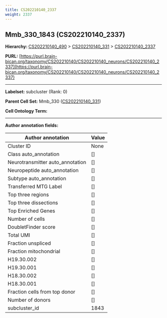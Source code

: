 ```yaml
---
title: CS202210140_2337
weight: 2337
---
```

## Mmb_330_1843 (CS202210140_2337)
<b>Hierarchy: </b>
[CS202210140_490](../CS202210140_490) >
[CS202210140_331](../CS202210140_331) >
[CS202210140_2337](../CS202210140_2337)

**PURL:** [https://purl.brain-bican.org/taxonomy/CS202210140/CS202210140_neurons/CS202210140_2337](https://purl.brain-bican.org/taxonomy/CS202210140/CS202210140_neurons/CS202210140_2337)

---


**Labelset:** subcluster (Rank: 0)

**Parent Cell Set:** Mmb_330 ([CS202210140_331](../CS202210140_331))



**Cell Ontology Term:** 

[MARKER GENES.]: #


---

[TRANSFERRED ANNOTATIONS.]: #


[AUTHOR ANNOTATION FIELDS.]: #


**Author annotation fields:**

| Author annotation | Value |
|-------------------|-------|
|Cluster ID|None|
|Class auto_annotation|[]|
|Neurotransmitter auto_annotation|[]|
|Neuropeptide auto_annotation|[]|
|Subtype auto_annotation|[]|
|Transferred MTG Label|[]|
|Top three regions|[]|
|Top three dissections|[]|
|Top Enriched Genes|[]|
|Number of cells|[]|
|DoubletFinder score|[]|
|Total UMI|[]|
|Fraction unspliced|[]|
|Fraction mitochondrial|[]|
|H19.30.002|[]|
|H19.30.001|[]|
|H18.30.002|[]|
|H18.30.001|[]|
|Fraction cells from top donor|[]|
|Number of donors|[]|
|subcluster_id|1843|
